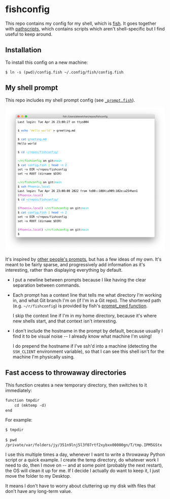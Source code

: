 # fishconfig

This repo contains my config for my shell, which is [fish].
It goes together with [pathscripts], which contains scripts which aren't shell-specific but I find useful to keep around.

[fish]: https://fishshell.com/
[pathscripts]: https://github.com/alexwlchan/pathscripts

## Installation

To install this config on a new machine:

```console
$ ln -s (pwd)/config.fish ~/.config/fish/config.fish
```

## My shell prompt

This repo includes my shell prompt config (see [`_prompt.fish`](_prompt.fish)).

<img src="https://raw.githubusercontent.com/alexwlchan/fishconfig/main/prompt.png" alt="Screenshot of a terminal session. Black text on a white background. Each prompt starts on a newline with a dollar symbol. Some prompt have a line above them printing the current directory (in green), the Git branch (in cyan), and the hostname (in purple, and parentheses). The commands shown create and then read some text files, change to a new directory, then ssh into a remote host and run the same commands there.">

It's inspired by [other people's prompts](prompt_inspiration), but has a few ideas of my own.
It's meant to be fairly sparse, and progressively add information as it's interesting, rather than displaying everything by default.

*   I put a newline between prompts because I like having the clear separation between commands.

*   Each prompt has a context line that tells me what directory I'm working in, and what Git branch I'm on (if I'm in a Git repo).
    The shortened path (e.g. `~/r/fishconfig`) is provided by fish's [prompt_pwd function][prompt_pwd].

    I skip the context line if I'm in my home directory, because it's where new shells start, and that context isn't interesting.

*   I don't include the hostname in the prompt by default, because usually I find it to be visual noise -- I already know what machine I'm using!

    I do prepend the hostname if I've ssh'd into a machine (detecting the `SSH_CLIENT` environment variable), so that I can see this shell isn't for the machine I'm physically using.

[prompt_pwd]: https://fishshell.com/docs/current/cmds/prompt_pwd.html

## Fast access to throwaway directories

This function creates a new temporary directory, then switches to it immediately:

```shell
function tmpdir
    cd (mktemp -d)
end
```

For example:

```console
$ tmpdir

$ pwd
/private/var/folders/jy/351n9lnj5l3f07rtf2xybxx00000gn/T/tmp.IPM5GStx
```

I use this multiple times a day, whenever I want to write a throwaway Python script or a quick example.
I create the temp directory, do whatever work I need to do, then I move on -- and at some point (probably the next restart), the OS will clean it up for me.
If I decide I actually do want to keep it, I just move the folder to my Desktop.

It means I don't have to worry about cluttering up my disk with files that don't have any long-term value.
